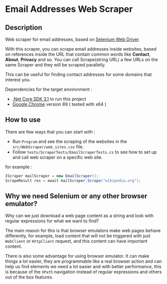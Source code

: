 # Email Addresses Web Scraper

## Description

Web scraper for email addresses, based on [Selenium Web Driver](https://www.selenium.dev/documentation/en/webdriver/).

With this scraper, you can scrape email addresses inside websites,
based on references inside the URL that contain common words like **Contact**, **About**, **Privacy** and so.
You can call Scrape(string URL) a few URLs on the same Scraper and they will be scraped parallelly.

This can be useful for finding contact addresses for some domains that interest you.


Dependencies for the target environment :

- [.Net Core SDK 3.1](https://dotnet.microsoft.com/download/dotnet-core/3.1) to run this project
- [Google Chrome](https://www.google.com/chrome/) version 89 ( tested with x64 )


## How to use

There are few ways that you can start with :

- Run `Program` and see the scraping of the websites in the `src/WebScraper/web_sites.csv` file.
- Follow `tests/ScraperTests/EmailScraperTests.cs` to see how to set up and call web scraper on a specific web site.

for example :

```csharp
IScraper mailScraper = new EmailScraper();
ScrapeResult res = await mailScraper.Scrape("wikipedia.org");
```

## Why we need Selenium or any other browser emulator?

Why can we just download a web page content as a string and look with regular expressions for what we want to find?

The main reason for this is that browser emulators make web pages behave differently,
for example, load content that will not be triggered with just `WebClient` or `HttpClient` request, and this content can have important content.

There is also some advantage for using browser emulator.
It can make things a lot easier, they are programmable like a real browser action and can help us find elements we need a lot easier and with better performance,
this is because of the `XPath` navigation instead of regular expressions and others out of the box features.
